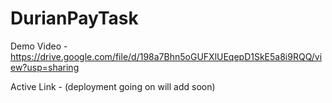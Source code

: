 # DurianPayTask
Demo Video - https://drive.google.com/file/d/198a7Bhn5oGUFXlUEqepD1SkE5a8i9RQQ/view?usp=sharing

Active Link - (deployment going on will add soon)



